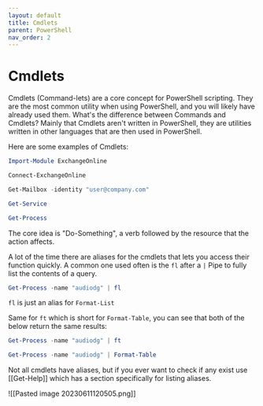 ```yaml
---
layout: default
title: Cmdlets
parent: PowerShell
nav_order: 2
---
```

# Cmdlets
Cmdlets (Command-lets) are a core concept for PowerShell scripting. They are the most common utility when using PowerShell, and you will likely have already used them. What's the difference between Commands and Cmdlets? Mainly that Cmdlets aren't written in PowerShell, they are utilities written in other languages that are then used in PowerShell.

Here are some examples of Cmdlets:
```powershell
Import-Module ExchangeOnline

Connect-ExchangeOnline

Get-Mailbox -identity "user@company.com"

Get-Service

Get-Process
```

The core idea is "Do-Something", a verb followed by the resource that the action affects.

A lot of the time there are aliases for the cmdlets that lets you access their function quickly. A common one used often is the `fl` after a `|` Pipe to fully list the contents of a query.

```powershell
Get-Process -name "audiodg" | fl
```

`fl` is just an alias for `Format-List`

Same for `ft` which is short for `Format-Table`, you can see that both of the below return the same results:

```powershell
Get-Process -name "audiodg" | ft
```

```powershell
Get-Process -name "audiodg" | Format-Table
```

Not all cmdlets have aliases, but if you ever want to check if any exist use [[Get-Help]] which has a section specifically for listing aliases.

![[Pasted image 20230611120505.png]]
